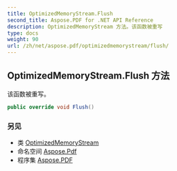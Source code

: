 ```yaml
---
title: OptimizedMemoryStream.Flush
second_title: Aspose.PDF for .NET API Reference
description: OptimizedMemoryStream 方法。该函数被重写
type: docs
weight: 90
url: /zh/net/aspose.pdf/optimizedmemorystream/flush/
---
```

## OptimizedMemoryStream.Flush 方法

该函数被重写。

```csharp
public override void Flush()
```

### 另见

* 类 [OptimizedMemoryStream](../)
* 命名空间 [Aspose.Pdf](../../../aspose.pdf/)
* 程序集 [Aspose.PDF](../../../)